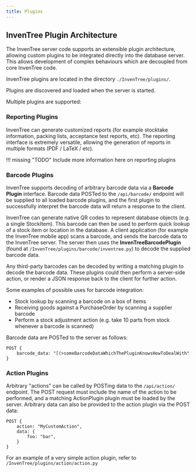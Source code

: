 ```yaml
---
title: Plugins
---
```


## InvenTree Plugin Architecture

The InvenTree server code supports an extensible plugin architecture, allowing custom plugins to be integrated directly into the database server. This allows development of complex behaviours which are decoupled from core InvenTree code.

InvenTree plugins are located in the directory `./InvenTree/plugins/`.

Plugins are discovered and loaded when the server is started.

Multiple plugins are supported:

### Reporting Plugins

InvenTree can generate customized reports (for example stocktake information, packing lists, acceptance test reports, etc). The reporting interface is extremely versatile, allowing the generation of reports in multiple formats (PDF / LaTeX / etc).

!!! missing "TODO"
	Include more information here on reporting plugins

### Barcode Plugins

InvenTree supports decoding of arbitrary barcode data via a **Barcode Plugin** interface. Barcode data POSTed to the `/api/barcode/` endpoint will be supplied to all loaded barcode plugins, and the first plugin to successfully interpret the barcode data will return a response to the client.

InvenTree can generate native QR codes to represent database objects (e.g. a single StockItem). This barcode can then be used to perform quick lookup of a stock item or location in the database. A client application (for example the InvenTree mobile app) scans a barcode, and sends the barcode data to the InvenTree server. The server then uses the **InvenTreeBarcodePlugin** (found at `/InvenTree/plugins/barcode/inventree.py`) to decode the supplied barcode data.

Any third-party barcodes can be decoded by writing a matching plugin to decode the barcode data. These plugins could then perform a server-side action, or render a JSON response back to the client for further action.

Some examples of possible uses for barcode integration:

- Stock lookup by scanning a barcode on a box of items
- Receiving goods against a PurchaseOrder by scanning a supplier barcode
- Perform a stock adjustment action (e.g. take 10 parts from stock whenever a barcode is scanned)

Barcode data are POSTed to the server as follows:

```
POST {
    barcode_data: "[(>someBarcodeDataWhichThePluginKnowsHowToDealWith"
}
```

### Action Plugins

Arbitrary "actions" can be called by POSTing data to the `/api/action/` endpoint. The POST request must include the name of the action to be performed, and a matching ActionPlugin plugin must be loaded by the server. Arbitrary data can also be provided to the action plugin via the POST data:

```
POST {
    action: "MyCustomAction",
    data: {
        foo: "bar",
    }
}
```

For an example of a very simple action plugin, refer to `/InvenTree/plugins/action/action.py`
